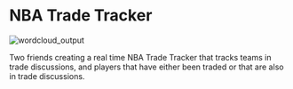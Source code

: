 # NBA Trade Tracker

![wordcloud_output](https://user-images.githubusercontent.com/31329300/188287913-7ae00512-ec53-4f63-83f6-32f85c80c844.png)

Two friends creating a real time NBA Trade Tracker that tracks teams in trade discussions, and players that have either been traded or that are also in trade discussions.

    
